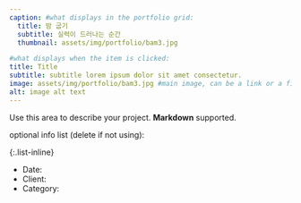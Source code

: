 ```yaml
---
caption: #what displays in the portfolio grid:
  title: 밤 굽기
  subtitle: 실력이 드러나는 순간
  thumbnail: assets/img/portfolio/bam3.jpg

#what displays when the item is clicked:
title: Title
subtitle: subtitle lorem ipsum dolor sit amet consectetur.
image: assets/img/portfolio/bam3.jpg #main image, can be a link or a file in assets/img/portfolio
alt: image alt text
---
```


Use this area to describe your project. **Markdown** supported.

optional info list (delete if not using):

{:.list-inline}

- Date:
- Client:
- Category:
